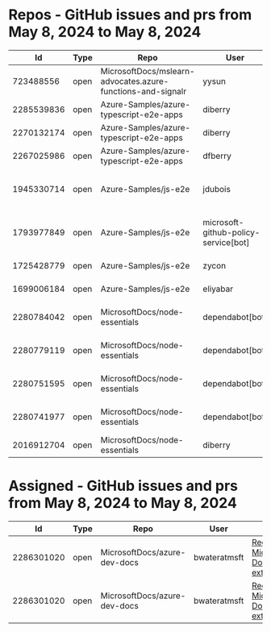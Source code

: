 # Repos - GitHub issues and prs from May 8, 2024 to May 8, 2024
|Id|Type|Repo|User|Title|Date|Age|
|--|--|--|--|--|--|--|
|723488556|open|MicrosoftDocs/mslearn-advocates.azure-functions-and-signalr|yysun| [connection.send vs axios](https://api.github.com/repos/MicrosoftDocs/mslearn-advocates.azure-functions-and-signalr/issues/16)|2020-10-16T19:42:14Z|1300|
|2285539836|open|Azure-Samples/azure-typescript-e2e-apps|diberry| [Azure SQL quickstarts](https://api.github.com/repos/Azure-Samples/azure-typescript-e2e-apps/issues/64)|2024-05-08T12:58:54Z|0|
|2270132174|open|Azure-Samples/azure-typescript-e2e-apps|diberry| [Assistant function call](https://api.github.com/repos/Azure-Samples/azure-typescript-e2e-apps/issues/63)|2024-04-29T22:58:49Z|9|
|2267025986|open|Azure-Samples/azure-typescript-e2e-apps|dfberry| [Convert eslintignore to eslint "ignores" property](https://api.github.com/repos/Azure-Samples/azure-typescript-e2e-apps/issues/62)|2024-04-27T13:52:38Z|11|
|1945330714|open|Azure-Samples/js-e2e|jdubois| [This repo doesn't meet the "durable ownership minimums" for Microsoft compliance](https://api.github.com/repos/Azure-Samples/js-e2e/issues/55)|2023-10-16T14:19:48Z|205|
|1793977849|open|Azure-Samples/js-e2e|microsoft-github-policy-service[bot]| [FabricBot: Onboarding to GitOps.ResourceManagement because of FabricBot decommissioning](https://api.github.com/repos/Azure-Samples/js-e2e/issues/54)|2023-07-07T18:01:49Z|306|
|1725428779|open|Azure-Samples/js-e2e|zycon| [Method changed to beginStart](https://api.github.com/repos/Azure-Samples/js-e2e/issues/53)|2023-05-25T09:20:31Z|349|
|1699006184|open|Azure-Samples/js-e2e|eliyabar| [Update create-vm.js](https://api.github.com/repos/Azure-Samples/js-e2e/issues/52)|2023-05-07T10:47:32Z|367|
|2280784042|open|MicrosoftDocs/node-essentials|dependabot[bot]| [chore(deps-dev): bump eslint from 8.57.0 to 9.2.0 in /nodejs-files](https://api.github.com/repos/MicrosoftDocs/node-essentials/issues/104)|2024-05-06T12:36:50Z|2|
|2280779119|open|MicrosoftDocs/node-essentials|dependabot[bot]| [chore(deps-dev): bump eslint from 8.57.0 to 9.2.0 in /nodejs-intro](https://api.github.com/repos/MicrosoftDocs/node-essentials/issues/103)|2024-05-06T12:34:18Z|2|
|2280751595|open|MicrosoftDocs/node-essentials|dependabot[bot]| [chore(deps-dev): bump eslint from 8.57.0 to 9.2.0 in /nodejs-http](https://api.github.com/repos/MicrosoftDocs/node-essentials/issues/102)|2024-05-06T12:19:35Z|2|
|2280741977|open|MicrosoftDocs/node-essentials|dependabot[bot]| [chore(deps-dev): bump eslint from 8.57.0 to 9.2.0 in /nodejs-debug](https://api.github.com/repos/MicrosoftDocs/node-essentials/issues/101)|2024-05-06T12:14:31Z|2|
|2016912704|open|MicrosoftDocs/node-essentials|diberry| [Best practice for updates](https://api.github.com/repos/MicrosoftDocs/node-essentials/issues/47)|2023-11-29T15:58:58Z|161|
# Assigned - GitHub issues and prs from May 8, 2024 to May 8, 2024
|Id|Type|Repo|User|Title|Date|Age|
|--|--|--|--|--|--|--|
|2286301020|open|MicrosoftDocs/azure-dev-docs|bwateratmsft| [Recommend Microsoft's Docker extension](https://api.github.com/repos/MicrosoftDocs/azure-dev-docs/issues/1389)|2024-05-08T19:33:21Z|0|
|2286301020|open|MicrosoftDocs/azure-dev-docs|bwateratmsft| [Recommend Microsoft's Docker extension](https://api.github.com/repos/MicrosoftDocs/azure-dev-docs/issues/1389)|2024-05-08T19:33:21Z|0|
